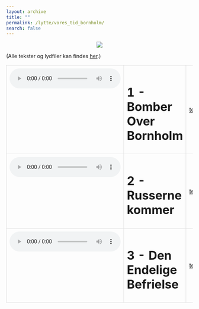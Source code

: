 ```yaml
---
layout: archive
title: ""
permalink: /lytte/vores_tid_bornholm/
search: false
---
```


<p align="center"><img src="https://tongchen779.github.io/dansk/images/tid/bornholm.jpg"/></p>

<style>
    table {
        border-collapse: collapse;
        width: 100%;
    }
    th, td {
        border: 1px solid #dddddd;
        padding: 8px;
        text-align: left;
    }
    /* Customize width for specific columns */
    th:nth-child(1), td:nth-child(1) {
        width: 20%; /* First column */
    }
    th:nth-child(2), td:nth-child(2) {
        width: 80%; /* Second column */
    }
</style>

(Alle tekster og lydfiler kan findes [her](https://natmus.dk/vorestid/podcast-besat-paa-bornholm/).)
<table align="center" cellspacing="5" style="text-align: left" width="100%">
<tr>
<td style="vertical-align: top;"> <audio controls src="https://api.spreaker.com/download/episode/44044878/1_bomberoverbornholm.mp3?dl=true"></audio> </td>
<td><h1> 1 - Bomber Over Bornholm </h1></td>
<td><a href="https://natmus.dk/fileadmin/user_upload/Editor/natmus/Vores_Tid/Transskriptioner/Besat_paa_Bornholm/1._Bomber_over_Bornholm.pdf">text</a></td>
</tr>

<tr>
<td style="vertical-align: top;"> <audio controls src="https://api.spreaker.com/download/episode/44214080/2_russerne_kommer.mp3?dl=true"></audio> </td>
<td><h1> 2 - Russerne kommer </h1></td>
<td><a href="https://natmus.dk/fileadmin/user_upload/Editor/natmus/Vores_Tid/Transskriptioner/Besat_paa_Bornholm/2._Russerne_kommer.pdf">text</a></td>
</tr>

<tr>
<td style="vertical-align: top;"> <audio controls src="https://api.spreaker.com/download/episode/44256666/3_den_endelige_befrielse.mp3?dl=true"></audio> </td>
<td><h1> 3 - Den Endelige Befrielse </h1></td>
<td><a href="https://natmus.dk/fileadmin/user_upload/Editor/natmus/Vores_Tid/Transskriptioner/Besat_paa_Bornholm/3._Den_Endelige_Befrielse.pdf">text</a></td>
</tr>
</table>